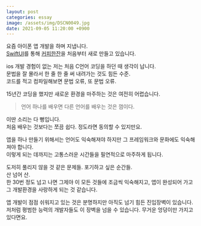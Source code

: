 ```yaml
---
layout: post
categories: essay
image: /assets/img/DSCN0049.jpg
date: 2021-09-05 11:20:00 +0900
---
```


요즘 아이폰 앱 개발을 하며 지냅니다.  
[SwiftUI](https://developer.apple.com/xcode/swiftui)를 통해 [커피한잔](https://withcoffee.app)을 처음부터 새로 만들고 있습니다.

ios 개발 경험이 없는 저는 처음 C언어 코딩을 하던 때 생각이 납니다.  
문법을 잘 몰라서 한 줄 한 줄 써 내려가는 것도 힘든 수준.  
코드를 적고 컴파일해보면 문법 오류, 또 문법 오류.

15년간 코딩을 했지만 새로운 환경을 마주하는 것은 여전히 어렵습니다.

>언어 하나를 배우면 다른 언어를 배우는 것은 껌이다.

이딴 소리는 다 뻥입니다.  
처음 배우는 것보다는 쪼끔 쉽다. 정도라면 동의할 수 있지만요.

앱을 하나 만들기 위해서는 언어도 익숙해져야 하지만 그 프레임워크와 문화에도 익숙해져야 합니다.  
이렇게 되는 데까지는 고통스러운 시간들을 필연적으로 마주하게 됩니다.

도저히 풀리지 않을 것 같은 문제들. 포기하고 싶은 순간들.  
산 넘어 산.  
한 30번 정도 넘고 나면 그제야 이 모든 것들에 조금씩 익숙해지고, 앱이 완성되어 가고 그 개발환경을 사랑하게 되는 것 같습니다.

앱 개발이 점점 쉬워지고 있는 것은 분명하지만 아직도 넘기 힘든 진입장벽이 있습니다.  
저처럼 평범한 능력의 개발자들도 이 장벽을 넘을 수 있습니다. 무거운 엉덩이만 가지고 있다면요.